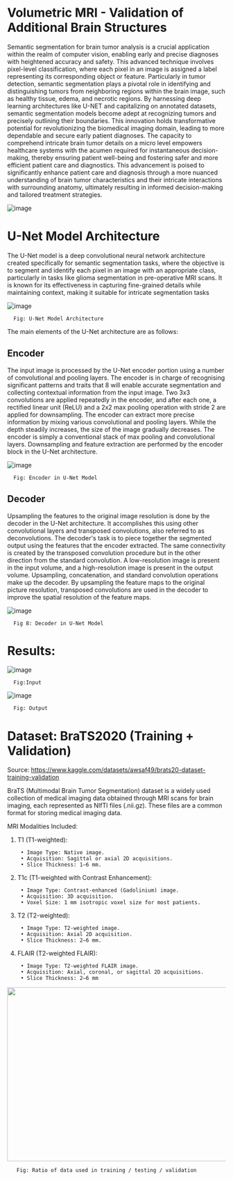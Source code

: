 # Volumetric MRI - Validation of Additional Brain Structures

Semantic segmentation for brain tumor analysis is a crucial application within the realm of computer vision, enabling early and precise diagnoses with heightened accuracy and safety. This advanced technique involves pixel-level classification, where each pixel in an image is assigned a label representing its corresponding object or feature. Particularly in tumor detection, semantic segmentation plays a pivotal role in identifying and distinguishing tumors from neighboring regions within the brain image, such as healthy tissue, edema, and necrotic regions. By harnessing deep learning architectures like U-NET and capitalizing on annotated datasets, semantic segmentation models become adept at recognizing tumors and precisely outlining their boundaries. This innovation holds transformative potential for revolutionizing the biomedical imaging domain, leading to more dependable and secure early patient diagnoses. The capacity to comprehend intricate brain tumor details on a micro level empowers healthcare systems with the acumen required for instantaneous decision-making, thereby ensuring patient well-being and fostering safer and more efficient patient care and diagnostics. This advancement is poised to significantly enhance patient care and diagnosis through a more nuanced understanding of brain tumor characteristics and their intricate interactions with surrounding anatomy, ultimately resulting in informed decision-making and tailored treatment strategies.

![image](https://github.com/Phirat-Passi/Volumetric-MRI-Validation-of-Additional-Brain-Structures/assets/67471222/2e6f906f-bc34-42c4-ab8e-ef71eb4d957f)

# U-Net Model Architecture

The U-Net model is a deep convolutional neural network architecture created specifically for semantic segmentation tasks, where the objective is to segment and identify each pixel in an image with an appropriate class, particularly in tasks like glioma segmentation in pre-operative MRI scans. It is known for its effectiveness in capturing fine-grained details while maintaining context, making it suitable for intricate segmentation tasks

![image](https://github.com/Phirat-Passi/Volumetric-MRI-Validation-of-Additional-Brain-Structures/assets/67471222/e518f3e6-11f2-48ed-b549-fe8ebaaac816)

      Fig: U-Net Model Architecture 

The main elements of the U-Net architecture are as follows:

## Encoder 

The input image is processed by the U-Net encoder portion using a number of convolutional and pooling layers. The encoder is in charge of recognising significant patterns and traits that 8 will enable accurate segmentation and collecting contextual information from the input image. Two 3x3 convolutions are applied repeatedly in the encoder, and after each one, a rectified linear unit (ReLU) and a 2x2 max pooling operation with stride 2 are applied for downsampling. The encoder can extract more precise information by mixing various convolutional and pooling layers. While the depth steadily increases, the size of the image gradually decreases. The encoder is simply a conventional stack of max pooling and convolutional layers. Downsampling and feature extraction are performed by the encoder block in the U-Net architecture.

![image](https://github.com/Phirat-Passi/Volumetric-MRI-Validation-of-Additional-Brain-Structures/assets/67471222/6b39d667-b966-41f0-9ca0-86c12d949c53)

      Fig: Encoder in U-Net Model

## Decoder 

Upsampling the features to the original image resolution is done by the decoder in the U-Net architecture. It accomplishes this using other convolutional layers and transposed convolutions, also referred to as deconvolutions. The decoder's task is to piece together the segmented output using the features that the encoder extracted. The same connectivity is created by the transposed convolution procedure but in the other direction from the standard convolution. A low-resolution image is present in the input volume, and a high-resolution image is present in the output volume. Upsampling, concatenation, and standard convolution operations make up the decoder. By upsampling the feature maps to the original picture resolution, transposed convolutions are used in the decoder to improve the spatial resolution of the feature maps.

![image](https://github.com/Phirat-Passi/Volumetric-MRI-Validation-of-Additional-Brain-Structures/assets/67471222/afef79fb-2cb3-4e67-b9f3-681e77b81a13)

      Fig 8: Decoder in U-Net Model

# Results:

![image](https://github.com/Phirat-Passi/Volumetric-MRI-Validation-of-Additional-Brain-Structures/assets/67471222/fe325387-6563-410d-bc75-a4946d605618)

      Fig:Input

![image](https://github.com/Phirat-Passi/Volumetric-MRI-Validation-of-Additional-Brain-Structures/assets/67471222/05cb69f4-2b92-4830-84bb-a0200db2285d)

      Fig: Output



# Dataset: BraTS2020 (Training + Validation)

Source: https://www.kaggle.com/datasets/awsaf49/brats20-dataset-training-validation

BraTS (Multimodal Brain Tumor Segmentation) dataset is a widely used collection of medical imaging data obtained through MRI scans for brain                   imaging, each represented as NIfTI files (.nii.gz). These files are a common format for storing medical imaging data.

MRI Modalities Included:

1. T1 (T1-weighted):
   
        • Image Type: Native image.
        • Acquisition: Sagittal or axial 2D acquisitions.
        • Slice Thickness: 1–6 mm.

2. T1c (T1-weighted with Contrast Enhancement):
   
        • Image Type: Contrast-enhanced (Gadolinium) image.
        • Acquisition: 3D acquisition.
        • Voxel Size: 1 mm isotropic voxel size for most patients.

3. T2 (T2-weighted):
   
        • Image Type: T2-weighted image.
        • Acquisition: Axial 2D acquisition.
        • Slice Thickness: 2–6 mm.

4. FLAIR (T2-weighted FLAIR):

        • Image Type: T2-weighted FLAIR image.
        • Acquisition: Axial, coronal, or sagittal 2D acquisitions.
        • Slice Thickness: 2–6 mm

<img src="https://github.com/Phirat-Passi/Volumetric-MRI-Validation-of-Additional-Brain-Structures/assets/67471222/6d2eaa26-637e-467e-90b1-f4eb1ce144df" width="700" height="400">

       Fig: Ratio of data used in training / testing / validation


